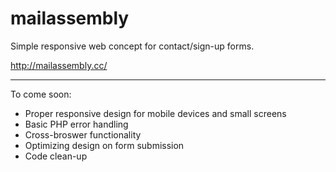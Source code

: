 # mailassembly

Simple responsive web concept for contact/sign-up forms.

http://mailassembly.cc/

<hr>

To come soon:
- Proper responsive design for mobile devices and small screens
- Basic PHP error handling
- Cross-broswer functionality
- Optimizing design on form submission
- Code clean-up
